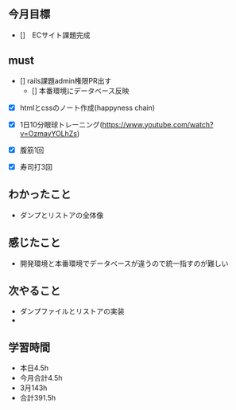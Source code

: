 
## 今月目標
- []　ECサイト課題完成 


## must
- [] rails課題admin権限PR出す
  - [] 本番環境にデータベース反映 
  
- [x] htmlとcssのノート作成(happyness chain)
  
- [x] 1日10分眼球トレーニング(https://www.youtube.com/watch?v=OzmayYOLhZs)
- [x] 腹筋1回
- [x] 寿司打3回

## わかったこと
- ダンプとリストアの全体像
  


## 感じたこと
- 開発環境と本番環境でデータベースが違うので統一指すのが難しい
  


  

## 次やること
  - ダンプファイルとリストアの実装
  - 
  

 

## 学習時間
  - 本日4.5h
  - 今月合計4.5h
  - 3月143h
  - 合計391.5h
